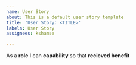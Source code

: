 ```yaml
---
name: User Story
about: This is a default user story template
title: 'User Story: <TITLE>'
labels: User Story
assignees: kshamse

---
```


As a **role** I can **capability** so that **recieved benefit**
